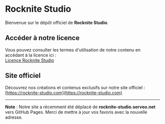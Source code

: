 # Rocknite Studio

Bienvenue sur le dépôt officiel de **Rocknite Studio**.

## Accéder à notre licence

Vous pouvez consulter les termes d'utilisation de notre contenu en accédant à la licence ici :  
[Licence Rocknite Studio](https://github.com/ROCKNITE-STUDIO/rocknite-studio.github.io/blob/main/licence.md)

## Site officiel

Découvrez nos créations et contenus exclusifs sur notre site officiel :  
[https://rocknite-studio.com](https://rocknite-studio.com)

---

**Note** : Notre site a récemment été déplacé de **rocknite-studio.serveo.net** vers GitHub Pages. Merci de mettre à jour vos favoris avec la nouvelle adresse.
